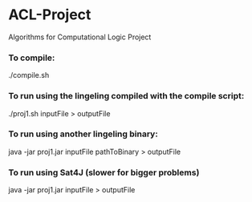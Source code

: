 # ACL-Project
 Algorithms for Computational Logic Project
 
 ### To compile:
 ./compile.sh
 
 ### To run using the lingeling compiled with the compile script:
 ./proj1.sh inputFile > outputFile
 
 ### To run using another lingeling binary: 
 java -jar proj1.jar inputFile pathToBinary > outputFile
 
 ### To run using Sat4J (slower for bigger problems)
 java -jar proj1.jar inputFile > outputFile
